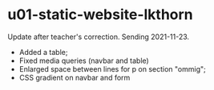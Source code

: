 # u01-static-website-lkthorn
 
 Update after teacher's correction. Sending 2021-11-23.

 - Added a table;
 - Fixed media queries (navbar and table)
 - Enlarged space between lines for p on section "ommig";
 - CSS gradient on navbar and form
